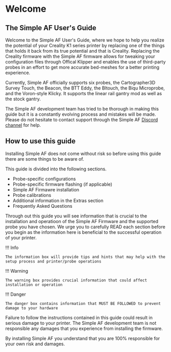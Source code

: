 
# Welcome

## The Simple AF User's Guide

Welcome to the Simple AF User's Guide, where we hope to help you realize the potential of your Creality K1 series printer by replacing one of the things that holds
it back from its true potential and that is Creality. Replacing the Creality firmware with the Simple AF firmware allows for tweaking your configuration files through Offical Klipper and enables the use of third-party probes in an effort to get more accurate bed-meshes for a better printing experience.

Currently, Simple AF officially supports six probes, the Cartographer3D Survey Touch, the Beacon, the BTT Eddy, the Bltouch, the Biqu Microprobe, and the Voron-style Klicky. It supports the linear rail gantry mod as well as the stock gantry.

The Simple AF development team has tried to be thorough in making this guide but it is a constantly evolving process and mistakes will be made. Please do not hesitate to contact support through the Simple AF [Discord channel](https://discord.gg/tGGVn5qjgv) for help.

## How to use this guide

Installing Simple AF does not come without risk so before using this guide there are some things to be aware of.

This guide is divided into the following sections.

* Probe-specific configurations
* Probe-specific firmware flashing (if applicable)
* Simple AF Firmawre installation
* Probe calibrations
* Additional information in the Extras section
* Frequently Asked Questions

Through out this guide you will see information that is crucial to the installation and operatioon of the Simple AF Firmware and the supported probe you have chosen.
We urge you to carefully READ each section before you begin as the information here is beneficial to the successful operation of your printer.

!!! Info
    
    The information box will provide tips and hints that may help with the setup process and printer/probe operations

!!! Warning
    
    The warning box provides crucial information that could affect installation or operation

!!! Danger

    The danger box contains information that MUST BE FOLLOWED to prevent damage to your hardware

Failure to follow the instructions contained in this guide could result in serious damage to your printer.  The Simple AF development team is not responsible any damages that you experience from installing the firmware.

By installing Simple AF you understand that you are 100% responsible for your own risk and damages.